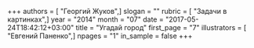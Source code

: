 +++
authors = [ "Георгий Жуков",]
slogan = ""
rubric = [ "Задачи в картинках",]
year = "2014"
month = "07"
date = "2017-05-24T18:42:12+03:00"
title = "Угадай город"
first_page = "7"
illustrators = [ "Евгений Паненко",]
npages = "1"
in_sample = false
+++
